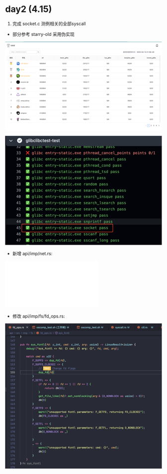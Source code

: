 # day2 (4.15)

1. 完成 socket.c 测例相关的全部syscall

- 部分参考 starry-old 采用伪实现

![](../../asserts/0410/7.jpg ':class=myImageClass')

![](../../asserts/0410/8.jpg ':class=myImageClass')

- 新增 api/imp/net.rs:

![](../../asserts/0417/1.rs ':include :type=rust')

- 修改 api/imp/fs/fd_ops.rs:

![](../../asserts/0417/1.jpg ':class=myImageClass')
